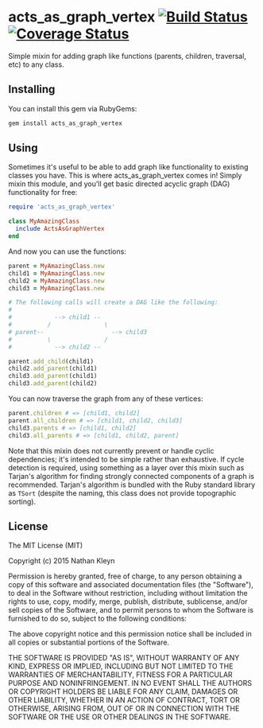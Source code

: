 # acts_as_graph_vertex [![Build Status](https://travis-ci.org/nathankleyn/acts_as_graph_vertex.svg?branch=master)](https://travis-ci.org/nathankleyn/acts_as_graph_vertex) [![Coverage Status](https://coveralls.io/repos/nathankleyn/acts_as_graph_vertex/badge.png?branch=master)](https://coveralls.io/r/nathankleyn/acts_as_graph_vertex?branch=master)

Simple mixin for adding graph like functions (parents, children, traversal, etc) to any class.

## Installing

You can install this gem via RubyGems:

```sh
gem install acts_as_graph_vertex
```

## Using

Sometimes it's useful to be able to add graph like functionality to existing classes you have. This is where acts_as_graph_vertex comes in! Simply mixin this module, and you'll get basic directed acyclic graph (DAG) functionality for free:

```ruby
require 'acts_as_graph_vertex'

class MyAmazingClass
  include ActsAsGraphVertex
end
```

And now you can use the functions:

```ruby
parent = MyAmazingClass.new
child1 = MyAmazingClass.new
child2 = MyAmazingClass.new
child3 = MyAmazingClass.new

# The following calls will create a DAG like the following:
#
#            --> child1 --
#          /               \
# parent--                   --> child3
#          \               /
#            --> child2 --

parent.add_child(child1)
child2.add_parent(child1)
child3.add_parent(child1)
child3.add_parent(child2)
```

You can now traverse the graph from any of these vertices:

```ruby
parent.children # => [child1, child2]
parent.all_children # => [child1, child2, child3]
child3.parents # => [child1, child2]
child3.all_parents # => [child1, child2, parent]
```

Note that this mixin does not currently prevent or handle cyclic dependencies; it's intended to be simple rather than exhaustive. If cycle detection is required, using something as a layer over this mixin such as Tarjan's algorithm for finding strongly connected components of a graph is recommended. Tarjan's algorithm is bundled with the Ruby standard library as `TSort` (despite the naming, this class does not provide topographic sorting).

## License

The MIT License (MIT)

Copyright (c) 2015 Nathan Kleyn

Permission is hereby granted, free of charge, to any person obtaining a copy
of this software and associated documentation files (the "Software"), to deal
in the Software without restriction, including without limitation the rights
to use, copy, modify, merge, publish, distribute, sublicense, and/or sell
copies of the Software, and to permit persons to whom the Software is
furnished to do so, subject to the following conditions:

The above copyright notice and this permission notice shall be included in
all copies or substantial portions of the Software.

THE SOFTWARE IS PROVIDED "AS IS", WITHOUT WARRANTY OF ANY KIND, EXPRESS OR
IMPLIED, INCLUDING BUT NOT LIMITED TO THE WARRANTIES OF MERCHANTABILITY,
FITNESS FOR A PARTICULAR PURPOSE AND NONINFRINGEMENT. IN NO EVENT SHALL THE
AUTHORS OR COPYRIGHT HOLDERS BE LIABLE FOR ANY CLAIM, DAMAGES OR OTHER
LIABILITY, WHETHER IN AN ACTION OF CONTRACT, TORT OR OTHERWISE, ARISING FROM,
OUT OF OR IN CONNECTION WITH THE SOFTWARE OR THE USE OR OTHER DEALINGS IN
THE SOFTWARE.
